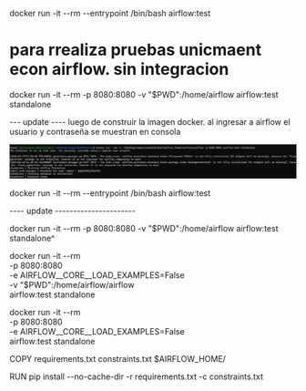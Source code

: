 docker run -it --rm --entrypoint /bin/bash airflow:test


# para rrealiza pruebas unicmaent econ airflow. sin integracion
docker run -it --rm -p 8080:8080 -v "$PWD":/home/airflow airflow:test standalone

--- update ----
luego de construir la imagen docker. al ingresar a airflow el usuario y contraseña se muestran en consola

![alt text](image.png)

docker run -it --rm --entrypoint /bin/bash airflow:test

---- update ----------------------

docker run -it --rm -p 8080:8080 -v "$PWD":/home/airflow airflow:test standalone^


docker run -it --rm \
  -p 8080:8080 \
  -e AIRFLOW__CORE__LOAD_EXAMPLES=False \
  -v "$PWD":/home/airflow/airflow \
  airflow:test standalone

docker run -it --rm \
  -p 8080:8080 \
  -e AIRFLOW__CORE__LOAD_EXAMPLES=False \
  airflow:test standalone


COPY requirements.txt constraints.txt $AIRFLOW_HOME/

RUN pip install --no-cache-dir -r requirements.txt -c constraints.txt
